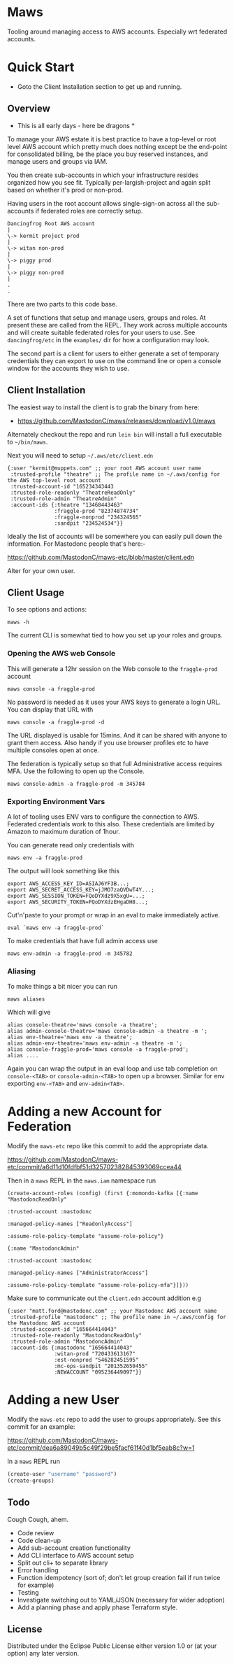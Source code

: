 # Maws

Tooling around managing access to AWS accounts.  Especially wrt federated accounts.

# Quick Start

- Goto the Client Installation section to get up and running.

## Overview

* This is all early days - here be dragons *

To manage your AWS estate it is best practice to have a top-level or root level AWS account which pretty much does nothing except be the end-point for consolidated billing, be the place you buy reserved instances, and manage users and groups via IAM.

You then create sub-accounts in which your infrastructure resides organized how you see fit.  Typically per-largish-project and again split based on whether it's prod or non-prod.

Having users in the root account allows single-sign-on across all the sub-accounts if federated roles are correctly setup.

```
Dancingfrog Root AWS account
|
\-> kermit project prod
|
\-> witan non-prod
|
\-> piggy prod
|
\-> piggy non-prod
|
.
.
```

There are two parts to this code base.

A set of functions that setup and manage users, groups and roles.  At present these are called from the REPL.  They work across multiple accounts and will create suitable federated roles for your users to use.  See `dancingfrog/etc` in the `examples/` dir for how a configuration may look.

The second part is a client for users to either generate a set of temporary credentials they can export to use on the command line or open a console window for the accounts they wish to use.

## Client Installation

The easiest way to install the client is to grab the binary from here:

- https://github.com/MastodonC/maws/releases/download/v1.0/maws

Alternately checkout the repo and run `lein bin` will install a full executable to `~/bin/maws`.

Next you will need to setup `~/.aws/etc/client.edn`

```
{:user "kermit@muppets.com" ;; your root AWS account user name
 :trusted-profile "theatre" ;; The profile name in ~/.aws/config for the AWS top-level root account
 :trusted-account-id "165234343443
 :trusted-role-readonly "TheatreReadOnly"
 :trusted-role-admin "TheatreAdmin"
 :account-ids {:theatre "13468443463"
               :fraggle-prod "82374874734"
               :fraggle-nonprod "234324565"
               :sandpit "234524534"}}
```

Ideally the list of accounts will be somewhere you can easily pull down the information.  For Mastodonc people that's here:-

https://github.com/MastodonC/maws-etc/blob/master/client.edn

Alter for your own user.

## Client Usage

To see options and actions:

    maws -h

The current CLI is somewhat tied to how you set up your roles and groups.

### Opening the AWS web Console

This will generate a 12hr session on the Web console to the `fraggle-prod` account

    maws console -a fraggle-prod


No password is needed as it uses your AWS keys to generate a login URL.  You can display that URL with

    maws console -a fraggle-prod -d

The URL displayed is usable for 15mins.  And it can be shared with anyone to grant them access.  Also handy if you use browser profiles etc to have multiple consoles open at once.

The federation is typically setup so that full Administrative access requires MFA. Use the following to open up the Console.

    maws console-admin -a fraggle-prod -m 345784

### Exporting Environment Vars

A lot of tooling uses ENV vars to configure the connection to AWS.  Federated credentials work to this also.  These credentials are limited by Amazon to maximum duration of 1hour.

You can generate read only credentials with

    maws env -a fraggle-prod

The output will look something like this

    export AWS_ACCESS_KEY_ID=ASIAJ6YF3B...;
    export AWS_SECRET_ACCESS_KEY=jJMO7zaQVDwT4Y...;
    export AWS_SESSION_TOKEN=FQoDYXdz9X5xgU=...;
    export AWS_SECURITY_TOKEN=FQoDYXdzEHgaDH8...;

Cut'n'paste to your prompt or wrap in an eval to make immediately active.

    eval `maws env -a fraggle-prod`

To make credentials that have full admin access use

    maws env-admin -a fraggle-prod -m 345782

### Aliasing

To make things a bit nicer you can run

    maws aliases

Which will give

    alias console-theatre='maws console -a theatre';
    alias admin-console-theatre='maws console-admin -a theatre -m ';
    alias env-theatre='maws env -a theatre';
    alias admin-env-theatre='maws env-admin -a theatre -m ';
    alias console-fraggle-prod='maws console -a fraggle-prod';
    alias ....

Again you can wrap the output in an eval loop and use tab completion on `console-<TAB>` or `console-admin-<TAB>` to open up a browser.  Similar for env exporting `env-<TAB>` and `env-admin<TAB>`.

# Adding a new Account for Federation

Modify the `maws-etc` repo like this commit to add the appropriate data.

https://github.com/MastodonC/maws-etc/commit/a6d11d10fdfbf51d325702382845393069ccea44

Then in a `maws` REPL in the `maws.iam` namespace run

```
(create-account-roles (config) (first {:momondo-kafka [{:name "MastodoncReadOnly"
                                                                  :trusted-account :mastodonc
                                                                  :managed-policy-names ["ReadonlyAccess"]
                                                                  :assume-role-policy-template "assume-role-policy"}
                                                                 {:name "MastodoncAdmin"
                                                                  :trusted-account :mastodonc
                                                                  :managed-policy-names ["AdministratorAccess"]
                                                                  :assume-role-policy-template "assume-role-policy-mfa"}]}))
```

Make sure to communicate out the `client.edn` account addition e.g

```
{:user "matt.ford@mastodonc.com" ;; your Mastodonc AWS account name
 :trusted-profile "mastodonc" ;; The profile name in ~/.aws/config for the Mastodonc AWS account
 :trusted-account-id "165664414043"
 :trusted-role-readonly "MastodoncReadOnly"
 :trusted-role-admin "MastodoncAdmin"
 :account-ids {:mastodonc "165664414043"
               :witan-prod "720433613167"
               :est-nonprod "546282451595"
               :mc-ops-sandpit "201352650455"
               :NEWACCOUNT "095236449097"}}
```

# Adding a new User

Modify the `maws-etc` repo to add the user to groups appropriately.  See this commit for an example:

https://github.com/MastodonC/maws-etc/commit/dea6a89049b5c49f29be5facf61f40d1bf5eab8c?w=1

In a `maws` REPL run

```clojure
(create-user "username" "password")
(create-groups)
```

## Todo

Cough Cough, ahem.

- Code review
- Code clean-up
- Add sub-account creation functionality
- Add CLI interface to AWS account setup
- Split out cli+ to separate library
- Error handling
- Function idempotency (sort of; don't let group creation fail if run twice for example)
- Testing
- Investigate switching out to YAML/JSON (necessary for wider adoption)
- Add a planning phase and apply phase Terraform style.

## License

Distributed under the Eclipse Public License either version 1.0 or (at your option) any later version.
